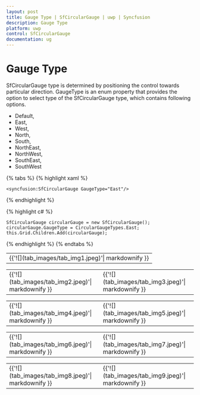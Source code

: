 ```yaml
---
layout: post
title: Gauge Type | SfCircularGauge | uwp | Syncfusion
description: Gauge Type
platform: uwp
control: SfCircularGauge
documentation: ug
---
```


# Gauge Type

SfCircularGauge type is determined by positioning the control towards particular direction.
GaugeType is an enum property that provides the option to select type of the SfCircularGauge type, which contains following options.

* Default,
* East,
* West,
* North,
* South,
* NorthEast,
* NorthWest,
* SouthEast,
* SouthWest 

{% tabs %}
{% highlight xaml %}

    <syncfusion:SfCircularGauge GaugeType="East"/>

{% endhighlight %}

{% highlight c# %}

    SfCircularGauge circularGauge = new SfCircularGauge();
    circularGauge.GaugeType = CircularGaugeTypes.East;
    this.Grid.Children.Add(circularGauge);
    
{% endhighlight %}
{% endtabs %}

<table>
<tr>
<td>
{{'![](tab_images/tab_img1.jpeg)'| markdownify }}
</td></tr>
</table>

<table>
<tr>
<td>
{{'![](tab_images/tab_img2.jpeg)'| markdownify }}
</td><td>
{{'![](tab_images/tab_img3.jpeg)'| markdownify }}
</td></tr>
</table>

<table>
<tr>
<td>
{{'![](tab_images/tab_img4.jpeg)'| markdownify }}
</td><td>
{{'![](tab_images/tab_img5.jpeg)'| markdownify }}
</td></tr>
</table>

<table>
<tr>
<td>
{{'![](tab_images/tab_img6.jpeg)'| markdownify }}
</td><td>
{{'![](tab_images/tab_img7.jpeg)'| markdownify }}
</td></tr>
</table>

<table>
<tr>
<td>
{{'![](tab_images/tab_img8.jpeg)'| markdownify }}
</td><td>
{{'![](tab_images/tab_img9.jpeg)'| markdownify }}
</td></tr>
</table>

